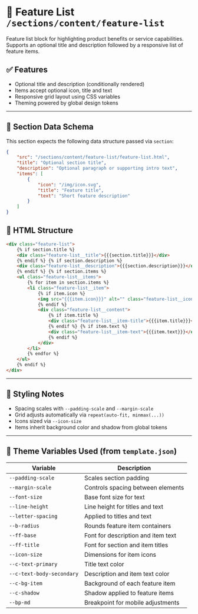 # 📂 Feature List `/sections/content/feature-list`

Feature list block for highlighting product benefits or service capabilities. Supports an optional title and description followed by a responsive list of feature items.

## ✅ Features

-   Optional title and description (conditionally rendered)
-   Items accept optional icon, title and text
-   Responsive grid layout using CSS variables
-   Theming powered by global design tokens

---

## 🧾 Section Data Schema

This section expects the following data structure passed via `section`:

```json
{
	"src": "/sections/content/feature-list/feature-list.html",
	"title": "Optional section title",
	"description": "Optional paragraph or supporting intro text",
	"items": [
		{
			"icon": "/img/icon.svg",
			"title": "Feature title",
			"text": "Short feature description"
		}
	]
}
```

## 🧱 HTML Structure

```html
<div class="feature-list">
	{% if section.title %}
	<div class="feature-list__title">{{{section.title}}}</div>
	{% endif %} {% if section.description %}
	<div class="feature-list__description">{{{section.description}}}</div>
	{% endif %} {% if section.items %}
	<ul class="feature-list__items">
		{% for item in section.items %}
		<li class="feature-list__item">
			{% if item.icon %}
			<img src="{{{item.icon}}}" alt="" class="feature-list__icon" />
			{% endif %}
			<div class="feature-list__content">
				{% if item.title %}
				<div class="feature-list__item-title">{{{item.title}}}</div>
				{% endif %} {% if item.text %}
				<div class="feature-list__item-text">{{{item.text}}}</div>
				{% endif %}
			</div>
		</li>
		{% endfor %}
	</ul>
	{% endif %}
</div>
```

---

## 🎨 Styling Notes

-   Spacing scales with `--padding-scale` and `--margin-scale`
-   Grid adjusts automatically via `repeat(auto-fit, minmax(...))`
-   Icons sized via `--icon-size`
-   Items inherit background color and shadow from global tokens

---

## 🧩 Theme Variables Used (from `template.json`)

| Variable                  | Description                        |
| ------------------------- | ---------------------------------- |
| `--padding-scale`         | Scales section padding             |
| `--margin-scale`          | Controls spacing between elements  |
| `--font-size`             | Base font size for text            |
| `--line-height`           | Line height for titles and text    |
| `--letter-spacing`        | Applied to titles and text         |
| `--b-radius`              | Rounds feature item containers     |
| `--ff-base`               | Font for description and item text |
| `--ff-title`              | Font for section and item titles   |
| `--icon-size`             | Dimensions for item icons          |
| `--c-text-primary`        | Title text color                   |
| `--c-text-body-secondary` | Description and item text color    |
| `--c-bg-item`             | Background of each feature item    |
| `--c-shadow`              | Shadow applied to feature items    |
| `--bp-md`                 | Breakpoint for mobile adjustments  |
